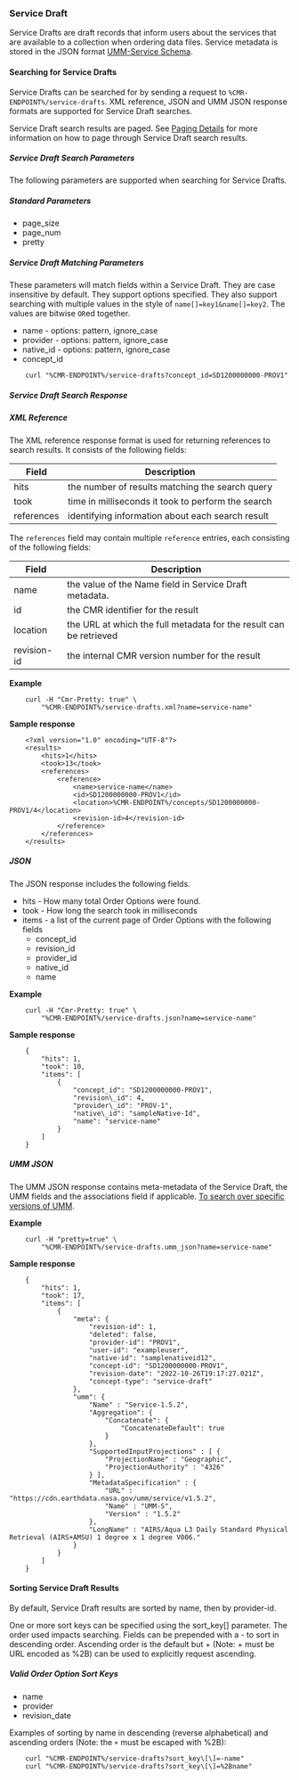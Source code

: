 ### <a name="service-draft"></a> Service Draft

Service Drafts are draft records that inform users about the services that are available to a collection when ordering data files. Service metadata is stored in the JSON format [UMM-Service Schema](https://git.earthdata.nasa.gov/projects/EMFD/repos/unified-metadata-model/browse/service).

#### <a name="searching-for-service-drafts"></a> Searching for Service Drafts

Service Drafts can be searched for by sending a request to `%CMR-ENDPOINT%/service-drafts`. XML reference, JSON and UMM JSON response formats are supported for Service Draft searches.

Service Draft search results are paged. See [Paging Details](#paging-details) for more information on how to page through Service Draft search results.

##### <a name="service-draft-search-params"></a> Service Draft Search Parameters

The following parameters are supported when searching for Service Drafts.

##### Standard Parameters

* page\_size
* page\_num
* pretty

##### Service Draft Matching Parameters

These parameters will match fields within a Service Draft. They are case insensitive by default. They support options specified. They also support searching with multiple values in the style of `name[]=key1&name[]=key2`. The values are bitwise `OR`ed together.

* name - options: pattern, ignore\_case
* provider - options: pattern, ignore\_case
* native\_id - options: pattern, ignore\_case
* concept\_id

```
    curl "%CMR-ENDPOINT%/service-drafts?concept_id=SD1200000000-PROV1"
```

##### <a name="service-draft-search-response"></a> Service Draft Search Response

##### XML Reference

The XML reference response format is used for returning references to search results. It consists of the following fields:

| Field      | Description                                        |
| ---------- | -------------------------------------------------- |
| hits       | the number of results matching the search query    |
| took       | time in milliseconds it took to perform the search |
| references | identifying information about each search result   |

The `references` field may contain multiple `reference` entries, each consisting of the following fields:

| Field       | Description                                                        |
| ----------- | ------------------------------------------------------------------ |
| name        | the value of the Name field in Service Draft metadata.      |
| id          | the CMR identifier for the result                                  |
| location    | the URL at which the full metadata for the result can be retrieved |
| revision-id | the internal CMR version number for the result                     |

__Example__

```
    curl -H "Cmr-Pretty: true" \
        "%CMR-ENDPOINT%/service-drafts.xml?name=service-name"
```

__Sample response__

```
    <?xml version="1.0" encoding="UTF-8"?>
    <results>
        <hits>1</hits>
        <took>13</took>
        <references>
            <reference>
                <name>service-name</name>
                <id>SD1200000000-PROV1</id>
                <location>%CMR-ENDPOINT%/concepts/SD1200000000-PROV1/4</location>
                <revision-id>4</revision-id>
            </reference>
        </references>
    </results>
```

##### JSON

The JSON response includes the following fields.

* hits - How many total Order Options were found.
* took - How long the search took in milliseconds
* items - a list of the current page of Order Options with the following fields
  * concept\_id
  * revision\_id
  * provider\_id
  * native\_id
  * name

__Example__

```
    curl -H "Cmr-Pretty: true" \
        "%CMR-ENDPOINT%/service-drafts.json?name=service-name"
```

__Sample response__

```
    {
        "hits": 1,
        "took": 10,
        "items": [
            {
                "concept_id": "SD1200000000-PROV1",
                "revision\_id": 4,
                "provider\_id": "PROV-1",
                "native\_id": "sampleNative-Id",
                "name": "service-name"
            }
        ]
    }
```

##### UMM JSON

The UMM JSON response contains meta-metadata of the Service Draft, the UMM fields and the associations field if applicable. [To search over specific versions of UMM](#umm-json). 

__Example__

```
    curl -H "pretty=true" \
        "%CMR-ENDPOINT%/service-drafts.umm_json?name=service-name"
```

__Sample response__

```
    {
        "hits": 1,
        "took": 17,
        "items": [
            {
                "meta": {
                    "revision-id": 1,
                    "deleted": false,
                    "provider-id": "PROV1",
                    "user-id": "exampleuser",
                    "native-id": "samplenativeid12",
                    "concept-id": "SD1200000000-PROV1",
                    "revision-date": "2022-10-26T19:17:27.021Z",
                    "concept-type": "service-draft"
                },
                "umm": {
                    "Name" : "Service-1.5.2",
                    "Aggregation": {
                        "Concatenate": {
                            "ConcatenateDefault": true
                        }
                    },
                    "SupportedInputProjections" : [ {
                        "ProjectionName" : "Geographic",
                        "ProjectionAuthority" : "4326"
                    } ],
                    "MetadataSpecification" : {
                        "URL" : "https://cdn.earthdata.nasa.gov/umm/service/v1.5.2",
                        "Name" : "UMM-S",
                        "Version" : "1.5.2"
                    },
                    "LongName" : "AIRS/Aqua L3 Daily Standard Physical Retrieval (AIRS+AMSU) 1 degree x 1 degree V006."
                }
            }
        ]
    }
```

#### <a name="sorting-service-draft-results"></a> Sorting Service Draft Results

By default, Service Draft results are sorted by name, then by provider-id.

One or more sort keys can be specified using the sort_key[] parameter. The order used impacts searching. Fields can be prepended with a - to sort in descending order. Ascending order is the default but + (Note: + must be URL encoded as %2B) can be used to explicitly request ascending.

##### Valid Order Option Sort Keys

* name
* provider
* revision_date

Examples of sorting by name in descending (reverse alphabetical) and ascending orders (Note: the `+` must be escaped with %2B):

```
    curl "%CMR-ENDPOINT%/service-drafts?sort_key\[\]=-name"
    curl "%CMR-ENDPOINT%/service-drafts?sort_key\[\]=%2Bname"
```
